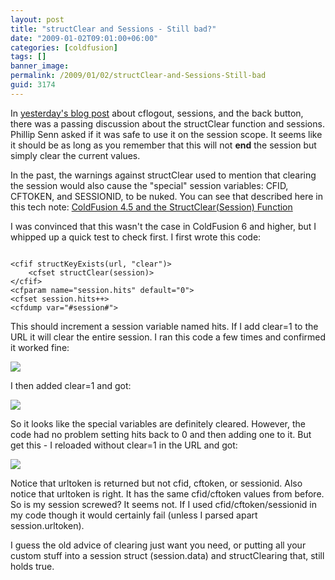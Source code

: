 ```yaml
---
layout: post
title: "structClear and Sessions - Still bad?"
date: "2009-01-02T09:01:00+06:00"
categories: [coldfusion]
tags: []
banner_image: 
permalink: /2009/01/02/structClear-and-Sessions-Still-bad
guid: 3174
---
```


In <a href="http://www.raymondcamden.com/index.cfm/2009/1/1/Ask-a-Jedi-cflogout-session-variables-and-the-back-button">yesterday's blog post</a> about cflogout, sessions, and the back button, there was a passing discussion about the structClear function and sessions. Phillip Senn asked if it was safe to use it on the session scope. It seems like it should be as long as you remember that this will not <b>end</b> the session but simply clear the current values.
<!--more-->
In the past, the warnings against structClear used to mention that clearing the session would also cause the "special" session variables: CFID, CFTOKEN, and SESSIONID, to be nuked. You can see that described here in this tech note: <a href="http://kb.adobe.com/selfservice/viewContent.do?externalId=tn_17479">ColdFusion 4.5 and the StructClear(Session) Function</a>

I was convinced that this wasn't the case in ColdFusion 6 and higher, but I whipped up a quick test to check first. I first wrote this code:

<code>
&lt;cfif structKeyExists(url, "clear")&gt;
	&lt;cfset structClear(session)&gt;
&lt;/cfif&gt;
&lt;cfparam name="session.hits" default="0"&gt;
&lt;cfset session.hits++&gt;
&lt;cfdump var="#session#"&gt;
</code>

This should increment a session variable named hits. If I add clear=1 to the URL it will clear the entire session. I ran this code a few times and confirmed it worked fine:

<img src="https://static.raymondcamden.com/images/cfjedi//Picture 130.png">

I then added clear=1 and got:

<img src="https://static.raymondcamden.com/images/cfjedi//Picture 218.png">

So it looks like the special variables are definitely cleared. However, the code had no problem setting hits back to 0 and then adding one to it. But get this - I reloaded without clear=1 in the URL and got:

<img src="https://static.raymondcamden.com/images/cfjedi//Picture 315.png">

Notice that urltoken is returned but not cfid, cftoken, or sessionid. Also notice that urltoken is right. It has the same cfid/cftoken values from before. So is my session screwed? It seems not. If I used cfid/cftoken/sessionid in my code though it would certainly fail (unless I parsed apart session.urltoken). 

I guess the old advice of clearing just want you need, or putting all your custom stuff into a session struct (session.data) and structClearing that, still holds true.